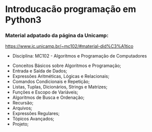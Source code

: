 # Introducacão programação em Python3

### Material adpatado da página da Unicamp:

https://www.ic.unicamp.br/~mc102/#material-did%C3%A1tico

- Disciplina: MC102 - Algoritmos e Programação de Computadores

* Conceitos Básicos sobre Algoritmos e Programação;
* Entrada e Saída de Dados;
* Expressões Aritméticas, Lógicas e Relacionais;
* Comandos Condicionais e Repetição;
* Listas, Tuplas, Dicionários, Strings e Matrizes;
* Funções e Escopo de Variáveis;
* Algoritmos de Busca e Ordenação;
* Recursão;
* Arquivos;
* Expressões Regulares;
* Tópicos Avançados;		
* Projeto;		 
